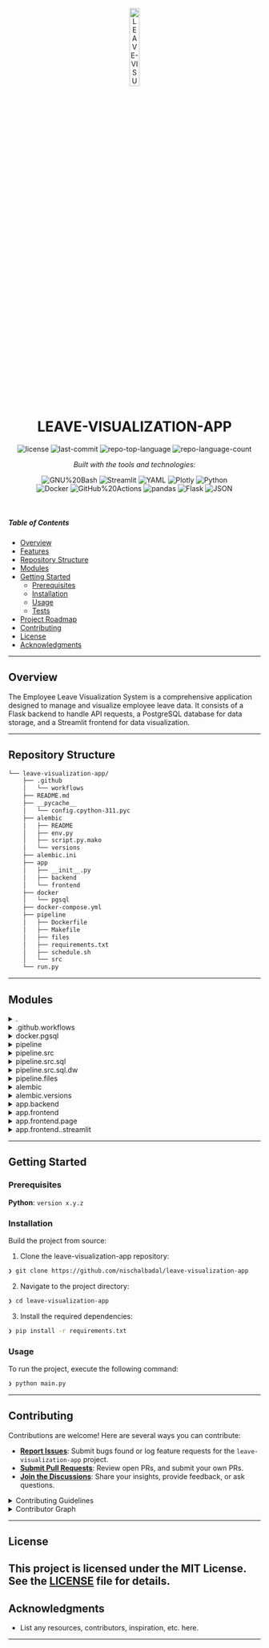 <p align="center">
  <img src="https://img.icons8.com/?size=512&id=55494&format=png" width="20%" alt="LEAVE-VISUALIZATION-APP-logo">
</p>
<p align="center">
    <h1 align="center">LEAVE-VISUALIZATION-APP</h1>
</p>
<p align="center">
	<img src="https://img.shields.io/github/license/nischalbadal/leave-visualization-app?style=flat&logo=opensourceinitiative&logoColor=white&color=0080ff" alt="license">
	<img src="https://img.shields.io/github/last-commit/nischalbadal/leave-visualization-app?style=flat&logo=git&logoColor=white&color=0080ff" alt="last-commit">
	<img src="https://img.shields.io/github/languages/top/nischalbadal/leave-visualization-app?style=flat&color=0080ff" alt="repo-top-language">
	<img src="https://img.shields.io/github/languages/count/nischalbadal/leave-visualization-app?style=flat&color=0080ff" alt="repo-language-count">
</p>
<p align="center">
		<em>Built with the tools and technologies:</em>
</p>
<p align="center">
	<img src="https://img.shields.io/badge/GNU%20Bash-4EAA25.svg?style=flat&logo=GNU-Bash&logoColor=white" alt="GNU%20Bash">
	<img src="https://img.shields.io/badge/Streamlit-FF4B4B.svg?style=flat&logo=Streamlit&logoColor=white" alt="Streamlit">
	<img src="https://img.shields.io/badge/YAML-CB171E.svg?style=flat&logo=YAML&logoColor=white" alt="YAML">
	<img src="https://img.shields.io/badge/Plotly-3F4F75.svg?style=flat&logo=Plotly&logoColor=white" alt="Plotly">
	<img src="https://img.shields.io/badge/Python-3776AB.svg?style=flat&logo=Python&logoColor=white" alt="Python">
	<br>
	<img src="https://img.shields.io/badge/Docker-2496ED.svg?style=flat&logo=Docker&logoColor=white" alt="Docker">
	<img src="https://img.shields.io/badge/GitHub%20Actions-2088FF.svg?style=flat&logo=GitHub-Actions&logoColor=white" alt="GitHub%20Actions">
	<img src="https://img.shields.io/badge/pandas-150458.svg?style=flat&logo=pandas&logoColor=white" alt="pandas">
	<img src="https://img.shields.io/badge/Flask-000000.svg?style=flat&logo=Flask&logoColor=white" alt="Flask">
	<img src="https://img.shields.io/badge/JSON-000000.svg?style=flat&logo=JSON&logoColor=white" alt="JSON">
</p>

<br>

#####  Table of Contents

- [ Overview](#-overview)
- [ Features](#-features)
- [ Repository Structure](#-repository-structure)
- [ Modules](#-modules)
- [ Getting Started](#-getting-started)
    - [ Prerequisites](#-prerequisites)
    - [ Installation](#-installation)
    - [ Usage](#-usage)
    - [ Tests](#-tests)
- [ Project Roadmap](#-project-roadmap)
- [ Contributing](#-contributing)
- [ License](#-license)
- [ Acknowledgments](#-acknowledgments)

---

##  Overview

The Employee Leave Visualization System is a comprehensive application designed to manage and visualize employee leave data. It consists of a Flask backend to handle API requests, a PostgreSQL database for data storage, and a Streamlit frontend for data visualization.

---

##  Repository Structure

```sh
└── leave-visualization-app/
    ├── .github
    │   └── workflows
    ├── README.md
    ├── __pycache__
    │   └── config.cpython-311.pyc
    ├── alembic
    │   ├── README
    │   ├── env.py
    │   ├── script.py.mako
    │   └── versions
    ├── alembic.ini
    ├── app
    │   ├── __init__.py
    │   ├── backend
    │   └── frontend
    ├── docker
    │   └── pgsql
    ├── docker-compose.yml
    ├── pipeline
    │   ├── Dockerfile
    │   ├── Makefile
    │   ├── files
    │   ├── requirements.txt
    │   ├── schedule.sh
    │   └── src
    └── run.py
```

---

##  Modules

<details closed><summary>.</summary>

| File | Summary |
| --- | --- |
| [run.py](https://github.com/nischalbadal/leave-visualization-app/blob/main/run.py) |  |
| [docker-compose.yml](https://github.com/nischalbadal/leave-visualization-app/blob/main/docker-compose.yml) |  |

</details>

<details closed><summary>.github.workflows</summary>

| File | Summary |
| --- | --- |
| [ci.yml](https://github.com/nischalbadal/leave-visualization-app/blob/main/.github/workflows/ci.yml) |  |

</details>

<details closed><summary>docker.pgsql</summary>

| File | Summary |
| --- | --- |
| [docker-compose.yml](https://github.com/nischalbadal/leave-visualization-app/blob/main/docker/pgsql/docker-compose.yml) |  |

</details>

<details closed><summary>pipeline</summary>

| File | Summary |
| --- | --- |
| [requirements.txt](https://github.com/nischalbadal/leave-visualization-app/blob/main/pipeline/requirements.txt) |  |
| [Makefile](https://github.com/nischalbadal/leave-visualization-app/blob/main/pipeline/Makefile) |  |
| [schedule.sh](https://github.com/nischalbadal/leave-visualization-app/blob/main/pipeline/schedule.sh) |  |
| [Dockerfile](https://github.com/nischalbadal/leave-visualization-app/blob/main/pipeline/Dockerfile) |  |

</details>

<details closed><summary>pipeline.src</summary>

| File | Summary |
| --- | --- |
| [api_loader.py](https://github.com/nischalbadal/leave-visualization-app/blob/main/pipeline/src/api_loader.py) |  |
| [utils.py](https://github.com/nischalbadal/leave-visualization-app/blob/main/pipeline/src/utils.py) |  |
| [config.py](https://github.com/nischalbadal/leave-visualization-app/blob/main/pipeline/src/config.py) |  |
| [extraction.py](https://github.com/nischalbadal/leave-visualization-app/blob/main/pipeline/src/extraction.py) |  |
| [transformation.py](https://github.com/nischalbadal/leave-visualization-app/blob/main/pipeline/src/transformation.py) |  |
| [data_loader.py](https://github.com/nischalbadal/leave-visualization-app/blob/main/pipeline/src/data_loader.py) |  |
| [validation.py](https://github.com/nischalbadal/leave-visualization-app/blob/main/pipeline/src/validation.py) |  |
| [bulk_upload.py](https://github.com/nischalbadal/leave-visualization-app/blob/main/pipeline/src/bulk_upload.py) |  |
| [payload.json.example](https://github.com/nischalbadal/leave-visualization-app/blob/main/pipeline/src/payload.json.example) |  |
| [data-transfer.py](https://github.com/nischalbadal/leave-visualization-app/blob/main/pipeline/src/data-transfer.py) |  |

</details>

<details closed><summary>pipeline.src.sql</summary>

| File | Summary |
| --- | --- |
| [load_leave_requests.sql](https://github.com/nischalbadal/leave-visualization-app/blob/main/pipeline/src/sql/load_leave_requests.sql) |  |
| [load_fiscal_years.sql](https://github.com/nischalbadal/leave-visualization-app/blob/main/pipeline/src/sql/load_fiscal_years.sql) |  |
| [load_leave_types.sql](https://github.com/nischalbadal/leave-visualization-app/blob/main/pipeline/src/sql/load_leave_types.sql) |  |
| [load_designations.sql](https://github.com/nischalbadal/leave-visualization-app/blob/main/pipeline/src/sql/load_designations.sql) |  |
| [load_users.sql](https://github.com/nischalbadal/leave-visualization-app/blob/main/pipeline/src/sql/load_users.sql) |  |

</details>

<details closed><summary>pipeline.src.sql.dw</summary>

| File | Summary |
| --- | --- |
| [load_dim_fiscal_periods.sql](https://github.com/nischalbadal/leave-visualization-app/blob/main/pipeline/src/sql/dw/load_dim_fiscal_periods.sql) |  |
| [load_dim_designations.sql](https://github.com/nischalbadal/leave-visualization-app/blob/main/pipeline/src/sql/dw/load_dim_designations.sql) |  |
| [load_dim_leave_types.sql](https://github.com/nischalbadal/leave-visualization-app/blob/main/pipeline/src/sql/dw/load_dim_leave_types.sql) |  |
| [load_fact_leave_requests.sql](https://github.com/nischalbadal/leave-visualization-app/blob/main/pipeline/src/sql/dw/load_fact_leave_requests.sql) |  |
| [load_dim_users.sql](https://github.com/nischalbadal/leave-visualization-app/blob/main/pipeline/src/sql/dw/load_dim_users.sql) |  |
| [load_dim_leave_issuer.sql](https://github.com/nischalbadal/leave-visualization-app/blob/main/pipeline/src/sql/dw/load_dim_leave_issuer.sql) |  |

</details>

<details closed><summary>pipeline.files</summary>

| File | Summary |
| --- | --- |
| [vyaguta-api-response.json](https://github.com/nischalbadal/leave-visualization-app/blob/main/pipeline/files/vyaguta-api-response.json) |  |

</details>

<details closed><summary>alembic</summary>

| File | Summary |
| --- | --- |
| [script.py.mako](https://github.com/nischalbadal/leave-visualization-app/blob/main/alembic/script.py.mako) |  |
| [env.py](https://github.com/nischalbadal/leave-visualization-app/blob/main/alembic/env.py) |  |

</details>

<details closed><summary>alembic.versions</summary>

| File | Summary |
| --- | --- |
| [9c3de66d8283_create_user_accounts_table.py](https://github.com/nischalbadal/leave-visualization-app/blob/main/alembic/versions/9c3de66d8283_create_user_accounts_table.py) |  |
| [d57c4911a2c2_add_normalized_tables.py](https://github.com/nischalbadal/leave-visualization-app/blob/main/alembic/versions/d57c4911a2c2_add_normalized_tables.py) |  |
| [6a1ed01895db_create_pipeline_logs_table.py](https://github.com/nischalbadal/leave-visualization-app/blob/main/alembic/versions/6a1ed01895db_create_pipeline_logs_table.py) |  |
| [ac84fec986a5_create_qc_reports_table.py](https://github.com/nischalbadal/leave-visualization-app/blob/main/alembic/versions/ac84fec986a5_create_qc_reports_table.py) |  |
| [19e9f181c726_add_raw_data_from_api.py](https://github.com/nischalbadal/leave-visualization-app/blob/main/alembic/versions/19e9f181c726_add_raw_data_from_api.py) |  |
| [759ad2a9c833_add_data_warehouse_tables.py](https://github.com/nischalbadal/leave-visualization-app/blob/main/alembic/versions/759ad2a9c833_add_data_warehouse_tables.py) |  |

</details>

<details closed><summary>app.backend</summary>

| File | Summary |
| --- | --- |
| [app.py](https://github.com/nischalbadal/leave-visualization-app/blob/main/app/backend/app.py) |  |
| [config.py](https://github.com/nischalbadal/leave-visualization-app/blob/main/app/backend/config.py) |  |
| [requirements.txt](https://github.com/nischalbadal/leave-visualization-app/blob/main/app/backend/requirements.txt) |  |
| [routes.py](https://github.com/nischalbadal/leave-visualization-app/blob/main/app/backend/routes.py) |  |
| [util.py](https://github.com/nischalbadal/leave-visualization-app/blob/main/app/backend/util.py) |  |
| [Dockerfile](https://github.com/nischalbadal/leave-visualization-app/blob/main/app/backend/Dockerfile) |  |
| [models.py](https://github.com/nischalbadal/leave-visualization-app/blob/main/app/backend/models.py) |  |

</details>

<details closed><summary>app.frontend</summary>

| File | Summary |
| --- | --- |
| [app.py](https://github.com/nischalbadal/leave-visualization-app/blob/main/app/frontend/app.py) |  |
| [config.py](https://github.com/nischalbadal/leave-visualization-app/blob/main/app/frontend/config.py) |  |
| [requirements.txt](https://github.com/nischalbadal/leave-visualization-app/blob/main/app/frontend/requirements.txt) |  |
| [Dockerfile](https://github.com/nischalbadal/leave-visualization-app/blob/main/app/frontend/Dockerfile) |  |

</details>

<details closed><summary>app.frontend.page</summary>

| File | Summary |
| --- | --- |
| [custom.py](https://github.com/nischalbadal/leave-visualization-app/blob/main/app/frontend/page/custom.py) |  |
| [employee.py](https://github.com/nischalbadal/leave-visualization-app/blob/main/app/frontend/page/employee.py) |  |
| [top_visualization.py](https://github.com/nischalbadal/leave-visualization-app/blob/main/app/frontend/page/top_visualization.py) |  |

</details>

<details closed><summary>app.frontend..streamlit</summary>

| File | Summary |
| --- | --- |
| [config.toml](https://github.com/nischalbadal/leave-visualization-app/blob/main/app/frontend/.streamlit/config.toml) |  |

</details>

---

##  Getting Started

###  Prerequisites

**Python**: `version x.y.z`

###  Installation

Build the project from source:

1. Clone the leave-visualization-app repository:
```sh
❯ git clone https://github.com/nischalbadal/leave-visualization-app
```

2. Navigate to the project directory:
```sh
❯ cd leave-visualization-app
```

3. Install the required dependencies:
```sh
❯ pip install -r requirements.txt
```

###  Usage

To run the project, execute the following command:

```sh
❯ python main.py
```

---

##  Contributing

Contributions are welcome! Here are several ways you can contribute:

- **[Report Issues](https://github.com/nischalbadal/leave-visualization-app/issues)**: Submit bugs found or log feature requests for the `leave-visualization-app` project.
- **[Submit Pull Requests](https://github.com/nischalbadal/leave-visualization-app/blob/main/CONTRIBUTING.md)**: Review open PRs, and submit your own PRs.
- **[Join the Discussions](https://github.com/nischalbadal/leave-visualization-app/discussions)**: Share your insights, provide feedback, or ask questions.

<details closed>
<summary>Contributing Guidelines</summary>

1. **Fork the Repository**: Start by forking the project repository to your github account.
2. **Clone Locally**: Clone the forked repository to your local machine using a git client.
   ```sh
   git clone https://github.com/nischalbadal/leave-visualization-app
   ```
3. **Create a New Branch**: Always work on a new branch, giving it a descriptive name.
   ```sh
   git checkout -b new-feature-x
   ```
4. **Make Your Changes**: Develop and test your changes locally.
5. **Commit Your Changes**: Commit with a clear message describing your updates.
   ```sh
   git commit -m 'Implemented new feature x.'
   ```
6. **Push to github**: Push the changes to your forked repository.
   ```sh
   git push origin new-feature-x
   ```
7. **Submit a Pull Request**: Create a PR against the original project repository. Clearly describe the changes and their motivations.
8. **Review**: Once your PR is reviewed and approved, it will be merged into the main branch. Congratulations on your contribution!
</details>

<details closed>
<summary>Contributor Graph</summary>
<br>
<p align="left">
   <a href="https://github.com{/nischalbadal/leave-visualization-app/}graphs/contributors">
      <img src="https://contrib.rocks/image?repo=nischalbadal/leave-visualization-app">
   </a>
</p>
</details>

---

##  License

This project is licensed under the MIT License. See the [LICENSE](https://github.com/nischalbadal/leave-visualization-app/blob/main/LICENSE) file for details.
---

##  Acknowledgments

- List any resources, contributors, inspiration, etc. here.

---
